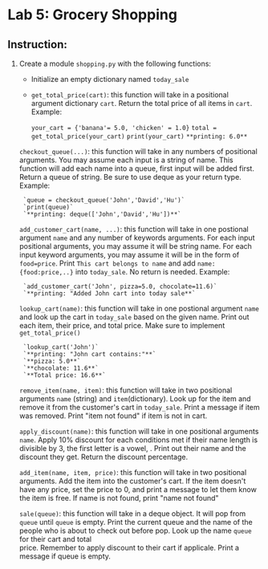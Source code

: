 
# Lab 5: Grocery Shopping


## Instruction:
1. Create a module `shopping.py` with the following functions:

    - Initialize an empty dictionary named `today_sale`

    - `get_total_price(cart)`: this function will take in a positional argument dictionary `cart`.  Return the total price of all items in `cart`. Example:
        
        `your_cart = {'banana'= 5.0, 'chicken' = 1.0}`
        `total = get_total_price(your_cart)`
        `print(your_cart)` 
        `**printing: 6.0**`

    `checkout_queue(...)`: this function will take in any numbers of positional arguments. You may assume each input is a string
    of name. This function will add each name into a queue, first input will be added first. Return a queue of string. Be sure to
    use deque as your return type. Example:

        `queue = checkout_queue('John','David','Hu')`
        `print(queue)`
        `**printing: deque(['John','David','Hu'])**`

    `add_customer_cart(name, ...)`: this function will take in one postional argument `name` and any number of keywords
    arguments. For each input positional arguments, you may assume it will be string name. For each input keyword arguments, you
    may assume it will be in the form of `food=price`.
    Print `This cart belongs to name` and add `name:{food:price,..}` into `today_sale`. No return is needed. Example:

        `add_customer_cart('John', pizza=5.0, chocolate=11.6)`
        `**printing: "Added John cart into today sale**`

    `lookup_cart(name)`: this function will take in one postional argument `name` and look up the cart in `today_sale` based on the given name. Print out each
    item, their  price, and total price. Make sure to implement `get_total_price()`

        `lookup_cart('John')`
        `**printing: "John cart contains:"**`
        `**pizza: 5.0**`
        `**chocolate: 11.6**`
        `**Total price: 16.6**`

    `remove_item(name, item)`: this function will take in two positional arguments `name` (string) and `item`(dictionary).
    Look up for the item and remove it from the customer's cart in `today_sale`. Print a message if item was removed. Print "item not found" if item is not in
    cart.

    `apply_discount(name)`: this function will take in one positional arguments `name`. Apply 10% discount for each conditions met if their name length is divisible by 3,
    the first letter is a vowel, . Print out their name and the discount they get. Return the discount percentage.

    `add_item(name, item, price)`: this function will take in two positional arguments. Add the item into the customer's cart.
    If the item doesn't have any price, set the price to 0, and print a message to let them know the item is free. If name is not found, print "name not found" 
        
    `sale(queue)`: this function will take in a deque object. It will pop from `queue` until `queue` is empty. Print the current 
    queue and the name of the people who is about to check out before pop. Look up the name `queue` for their cart and total    
    price. Remember to apply discount to their cart if applicale. Print a message if queue is empty.
